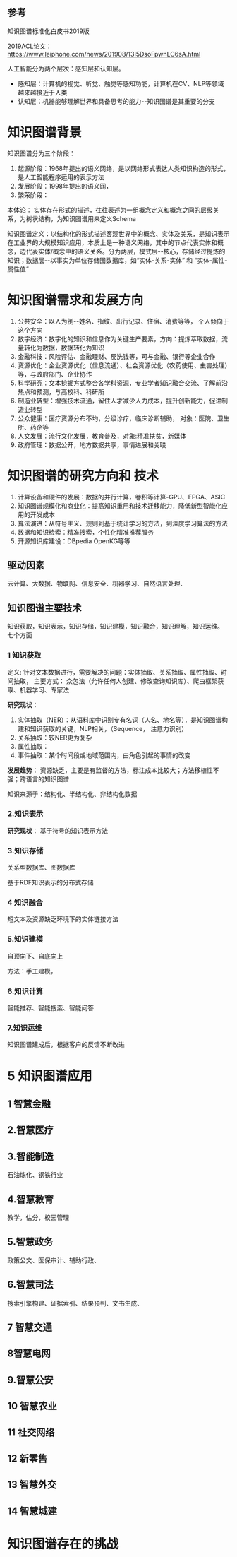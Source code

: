 ## 参考

知识图谱标准化白皮书2019版

2019ACL论文：https://www.leiphone.com/news/201908/13I5DsoFpwnLC6sA.html



人工智能分为两个层次：感知层和认知层。

- 感知层：计算机的视觉、听觉、触觉等感知功能，计算机在CV、NLP等领域越来越接近于人类
- 认知层：机器能够理解世界和具备思考的能力--知识图谱是其重要的分支

# 知识图谱背景

知识图谱分为三个阶段：

1. 起源阶段：1968年提出的语义网络，是以网络形式表达人类知识构造的形式，是人工智能程序运用的表示方法
2. 发展阶段：1998年提出的语义网，
3. 繁荣阶段：

本体论： 实体存在形式的描述，往往表述为一组概念定义和概念之间的层级关系，为树状结构，为知识图谱用来定义Schema

知识图谱定义：以结构化的形式描述客观世界中的概念、实体及关系，是知识表示在工业界的大规模知识应用，本质上是一种语义网络，其中的节点代表实体和概念，边代表实体/概念中的语义关系。分为两层，模式层--核心，存储经过提炼的知识；数据层--以事实为单位存储图数据库，如“实体-关系-实体” 和 “实体-属性-属性值“

# 知识图谱需求和发展方向

1. 公共安全：以人为例--姓名、指纹、出行记录、住宿、消费等等， 个人倾向于这个方向
2. 数字经济：数字化的知识和信息作为关键生产要素，方向：提炼萃取数据，流量转化为数据，数据转化为知识
3. 金融科技：风险评估、金融理财、反洗钱等，可与金融、银行等企业合作
4. 资源优化：企业资源优化（信息流通）、社会资源优化（农药使用、虫害处理）等，与政府部门、企业协作
5. 科学研究：文本挖掘方式整合各学科资源，专业学者知识融合交流、了解前沿热点和预测，与高校科、科研所
6. 制造业转型：增强技术流通，留住人才减少人力成本，提升创新能力，促进制造业转型
7. 公众健康：医疗资源分布不均，分级诊疗，临床诊断辅助， 对象：医院、卫生所、药企等
8. 人文发展：流行文化发展，教育普及，对象:精准扶贫，新媒体
9. 政府管理：数据公开，地方数据共享，事情进展和关联

# 知识图谱的研究方向和 技术

1. 计算设备和硬件的发展：数据的并行计算，卷积等计算-GPU、FPGA、ASIC
2. 知识图谱规模化和商业化：提高知识重用和技术迁移能力，降低新型智能化应用的开发成本
3. 算法演进：从符号主义、规则到基于统计学习的方法，到深度学习算法的方法
4. 数据和知识检索：精准搜索，个性化精准推荐服务
5. 开源知识库建设：DBpedia OpenKG等等

## 驱动因素

云计算、大数据、物联网、信息安全、机器学习、自然语言处理、

## 知识图谱主要技术

知识获取，知识表示，知识存储，知识建模，知识融合，知识理解，知识运维。 七个方面

### 1 知识获取

定义: 针对文本数据进行，需要解决的问题：实体抽取、关系抽取、属性抽取、时间抽取， 主要方式： 众包法（允许任何人创建、修改查询知识库）、爬虫框架获取、机器学习、专家法

**研究现状**： 

1. 实体抽取（NER）：从语料库中识别专有名词（人名、地名等），是知识图谱构建和知识获取的关键，NLP相关，（Sequence， 注意力识别）
2. 关系抽取：较NER更为复杂
3. 属性抽取：
4. 事件抽取：某个时间段或地域范围内，由角色引起的事情的改变

**发展趋势**： 资源缺乏，主要是有监督的方法，标注成本比较大；方法移植性不强；跨语言的知识图谱

知识来源于：结构化、半结构化、非结构化数据

### 2.知识表示

**研究现状**： 基于符号的知识表示方法

### 3.知识存储

关系型数据库、图数据库

基于RDF知识表示的分布式存储  

### 4 知识融合

短文本及资源缺乏环境下的实体链接方法

### 5.知识建模

自顶向下、自底向上

方法：手工建模，

### 6.知识计算

智能推荐、智能搜索、智能问答

### 7.知识运维

知识图谱建成后，根据客户的反馈不断改进

# 5 知识图谱应用

## 1 智慧金融

## 2.智慧医疗

## 3.智能制造

石油炼化、钢铁行业

## 4.智慧教育

教学，估分，校园管理

## 5.智慧政务

政策公文、医保审计、辅助行政、

## 6.智慧司法

搜索引擎构建、证据索引、结果预判、文书生成、

## 7 智慧交通

## 8智慧电网

## 9.智慧公安

## 10 智慧农业

## 11 社交网络

## 12 新零售

## 13 智慧外交

## 14 智慧城建

# 知识图谱存在的挑战

